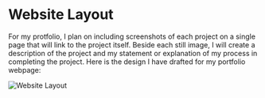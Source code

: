 # Website Layout
<p> For my protfolio, I plan on including screenshots of each project on a single page that will link to the project itself. Beside each still image, I will create a description of the project and my statement or explanation of my process in completing the project. Here is the design I have drafted for my portfolio webpage: 
  
  ![Website Layout](https://user-images.githubusercontent.com/97540990/162278983-d98222b1-78cc-4add-a419-d477bf4bd646.jpg)
